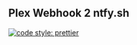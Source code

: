 ## Plex Webhook 2 ntfy.sh

[![code style: prettier](https://img.shields.io/badge/code_style-prettier-ff69b4.svg?style=flat-square)](https://github.com/prettier/prettier)
